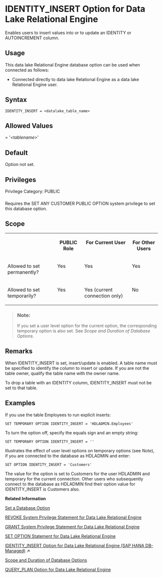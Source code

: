 <!-- loioa63914eb84f21015b454db5374017eb5 -->

# IDENTITY\_INSERT Option for Data Lake Relational Engine

Enables users to insert values into or to update an IDENTITY or AUTOINCREMENT column.



<a name="loioa63914eb84f21015b454db5374017eb5__section_fq2_gpq_znb"/>

## Usage

This data lake Relational Engine database option can be used when connected as follows:

-   Connected directly to data lake Relational Engine as a data lake Relational Engine user.



<a name="loioa63914eb84f21015b454db5374017eb5__identity_insert_syntax1"/>

## Syntax

```
IDENTITY_INSERT = <datalake_table_name>
```



<a name="loioa63914eb84f21015b454db5374017eb5__identity_insert_values1"/>

## Allowed Values

= '*<tablename\>*'



<a name="loioa63914eb84f21015b454db5374017eb5__identity_insert_default1"/>

## Default

Option not set.



<a name="loioa63914eb84f21015b454db5374017eb5__identity_priv1"/>

## Privileges

Privilege Category: PUBLIC



### 

Requires the SET ANY CUSTOMER PUBLIC OPTION system privilege to set this database option.



<a name="loioa63914eb84f21015b454db5374017eb5__identity_insert_scope1"/>

## Scope


<table>
<tr>
<th valign="top">

 

</th>
<th valign="top">

PUBLIC Role

</th>
<th valign="top">

For Current User

</th>
<th valign="top">

For Other Users

</th>
</tr>
<tr>
<td valign="top">

Allowed to set permanently?

</td>
<td valign="top">

Yes

</td>
<td valign="top">

Yes

</td>
<td valign="top">

Yes

</td>
</tr>
<tr>
<td valign="top">

Allowed to set temporarily?

</td>
<td valign="top">

Yes

</td>
<td valign="top">

Yes \(current connection only\)

</td>
<td valign="top">

No

</td>
</tr>
</table>

> ### Note:  
> If you set a user level option for the current option, the corresponding temporary option is also set. See *Scope and Duration of Database Options*.



<a name="loioa63914eb84f21015b454db5374017eb5__identity_insert_remarks1"/>

## Remarks

When IDENTITY\_INSERT is set, insert/update is enabled. A table name must be specified to identify the column to insert or update. If you are not the table owner, qualify the table name with the owner name.

To drop a table with an IDENTITY column, IDENTITY\_INSERT must not be set to that table.



<a name="loioa63914eb84f21015b454db5374017eb5__identity_insert_examples1"/>

## Examples

If you use the table Employees to run explicit inserts:

```
SET TEMPORARY OPTION IDENTITY_INSERT = 'HDLADMIN.Employees'
```

To turn the option off, specify the equals sign and an empty string:

```
SET TEMPORARY OPTION IDENTITY_INSERT = ''
```

Illustrates the effect of user level options on temporary options \(see *Note*\), if you are connected to the database as HDLADMIN and enter:

```
SET OPTION IDENTITY_INSERT = 'Customers'
```

The value for the option is set to Customers for the user HDLADMIN and temporary for the current connection. Other users who subsequently connect to the database as HDLADMIN find their option value for IDENTITY\_INSERT is Customers also.

**Related Information**  


[Set a Database Option](set-a-database-option-0dcb893.md "You set options with the SET OPTION statement.")

[REVOKE System Privilege Statement for Data Lake Relational Engine](../080-sql-statements/revoke-system-privilege-statement-for-data-lake-relational-engine-a3eadda.md "Removes specific system privileges from specific users and the right to administer the privilege.")

[GRANT System Privilege Statement for Data Lake Relational Engine](../080-sql-statements/grant-system-privilege-statement-for-data-lake-relational-engine-a3dfcb0.md "Grants specific system privileges to users or roles, with or without administrative rights.")

[SET OPTION Statement for Data Lake Relational Engine](../080-sql-statements/set-option-statement-for-data-lake-relational-engine-a625da7.md "Changes options that affect the behavior of the database and its compatibility with Transact-SQL. Setting the value of an option can change the behavior for all users or an individual user, in either a temporary or permanent scope.")

[IDENTITY_INSERT Option for Data Lake Relational Engine (SAP HANA DB-Managed)](https://help.sap.com/viewer/a898e08b84f21015969fa437e89860c8/2024_3_QRC/en-US/3122a9a6dcee455791a4097b41c21407.html "Enables users to insert values into or to update an IDENTITY or AUTOINCREMENT column.") :arrow_upper_right:

[Scope and Duration of Database Options](scope-and-duration-of-database-options-a629c37.md "You can set options at three levels of scope: public, user, and temporary.")

[QUERY\_PLAN Option for Data Lake Relational Engine](query-plan-option-for-data-lake-relational-engine-a64d3bd.md "Specifies whether or not additional query plans are printed to the data lake Relational Engine message file.")

